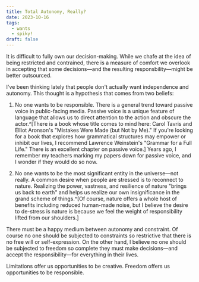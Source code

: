 ```yaml
---
title: Total Autonomy, Really?
date: 2023-10-16
tags: 
  - wants
  - spiky!
draft: false
---
```


It is difficult to fully own our decision-making. While we chafe at the idea of being restricted and contrained, there is a measure of comfort we overlook in accepting that some decisions—and the resulting responsbility—might be better outsourced.

<!-- excerpt -->

I've been thinking lately that people don't actually want independence and autonomy. This thought is a hypothesis that comes from two beliefs: 

1. No one wants to be responsible. There is a general trend toward passive voice in public-facing media. Passive voice is a unique feature of language that allows us to direct attention to the action and obscure the actor.^[There is a book whose title comes to mind here: Carol Tavris and Elliot Aronson's "Mistakes Were Made (but Not by Me)." If you're looking for a book that explores how grammatical structures may empower or inhibit our lives, I recommend Lawrence Weinstein's "Grammar for a Full Life." There is an excellent chapter on passive voice.] Years ago, I remember my teachers marking my papers down for passive voice, and I wonder if they would do so now. 

2. No one wants to be the most significant entity in the universe—not really. A common desire when people are stressed is to reconnect to nature. Realizing the power, vastness, and resilience of nature "brings us back to earth" and helps us realize our own insignificance in the grand scheme of things.^[Of course, nature offers a whole host of benefits including reduced human-made noise, but I believe the desire to de-stress is nature is because we feel the weight of responsibility lifted from our shoulders.]

There must be a happy medium between autonomy and constraint. Of course no one should be subjected to constraints so restrictive that there is no free will or self-expression. On the other hand, I believe no one should be subjected to freedom so complete they must make decisions—and accept the responsibility—for everything in their lives.

Limitations offer us opportunities to be creative. Freedom offers us opportunities to be responsible.